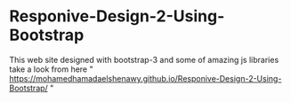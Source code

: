 # Responive-Design-2-Using-Bootstrap

This web site designed with bootstrap-3 and some of amazing js libraries take a look from here " https://mohamedhamadaelshenawy.github.io/Responive-Design-2-Using-Bootstrap/ "
